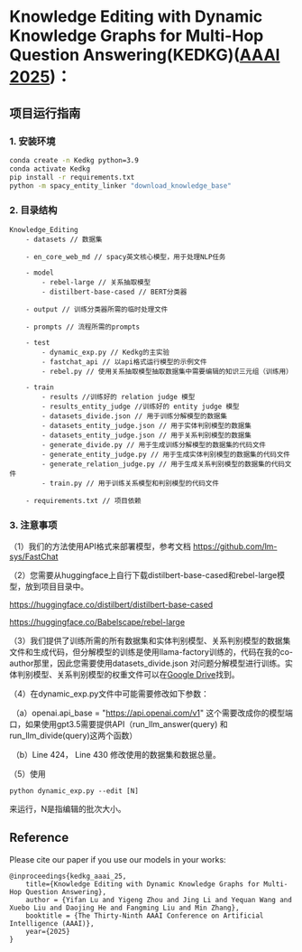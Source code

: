 # Knowledge Editing with Dynamic Knowledge Graphs for Multi-Hop Question Answering(KEDKG)([AAAI 2025](https://arxiv.org/abs/2412.13782))：

## 项目运行指南

### 1. 安装环境

```bash
conda create -n Kedkg python=3.9
conda activate Kedkg
pip install -r requirements.txt
python -m spacy_entity_linker "download_knowledge_base"
```

### 2. 目录结构

```
Knowledge_Editing
	- datasets // 数据集
	
	- en_core_web_md // spacy英文核心模型，用于处理NLP任务
	
	- model
		- rebel-large // 关系抽取模型
		- distilbert-base-cased // BERT分类器
		
	- output // 训练分类器所需的临时处理文件
	
	- prompts // 流程所需的prompts
	
	- test
		- dynamic_exp.py // Kedkg的主实验
		- fastchat_api // 以api格式运行模型的示例文件
		- rebel.py // 使用关系抽取模型抽取数据集中需要编辑的知识三元组（训练用）
		
	- train
		- results //训练好的 relation judge 模型
		- results_entity_judge //训练好的 entity judge 模型
		- datasets_divide.json // 用于训练分解模型的数据集
		- datasets_entity_judge.json // 用于实体判别模型的数据集
		- datasets_entity_judge.json // 用于关系判别模型的数据集
		- generate_divide.py // 用于生成训练分解模型的数据集的代码文件
		- generate_entity_judge.py // 用于生成实体判别模型的数据集的代码文件
		- generate_relation_judge.py // 用于生成关系判别模型的数据集的代码文件
		- train.py // 用于训练关系模型和判别模型的代码文件
	
	- requirements.txt // 项目依赖
```

### 3. 注意事项

（1）我们的方法使用API格式来部署模型，参考文档 https://github.com/lm-sys/FastChat

（2）您需要从huggingface上自行下载distilbert-base-cased和rebel-large模型，放到项目目录中。

https://huggingface.co/distilbert/distilbert-base-cased

https://huggingface.co/Babelscape/rebel-large


（3）我们提供了训练所需的所有数据集和实体判别模型、关系判别模型的数据集文件和生成代码，但分解模型的训练是使用llama-factory训练的，代码在我的co-author那里，因此您需要使用datasets_divide.json 对问题分解模型进行训练。实体判别模型、关系判别模型的权重文件可以在[Google Drive](https://drive.google.com/drive/folders/14xr7ruFZdmqCJ6_thbgirmTIVeP1QWHk?usp=sharing)找到。

（4）在dynamic_exp.py文件中可能需要修改如下参数：

​	  （a）openai.api_base = "https://api.openai.com/v1" 这个需要改成你的模型端口，如果使用gpt3.5需要提供API（run_llm_answer(query) 和 run_llm_divide(query)这两个函数）

​	  （b）Line 424， Line 430 修改使用的数据集和数据总量。

（5）使用

```
python dynamic_exp.py --edit [N]
```

来运行，N是指编辑的批次大小。

## Reference
Please cite our paper if you use our models in your works:

```
@inproceedings{kedkg_aaai_25,
	title={Knowledge Editing with Dynamic Knowledge Graphs for Multi-Hop Question Answering},
	author = {Yifan Lu and Yigeng Zhou and Jing Li and Yequan Wang and Xuebo Liu and Daojing He and Fangming Liu and Min Zhang},
	booktitle = {The Thirty-Ninth AAAI Conference on Artificial Intelligence (AAAI)},
	year={2025}
}
```